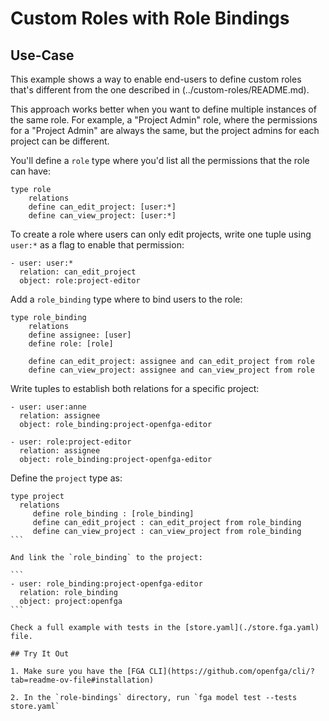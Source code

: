 # Custom Roles with Role Bindings

## Use-Case

This example shows a way to enable end-users to define custom roles that's different from the one described in (../custom-roles/README.md). 

This approach works better when you want to define multiple instances of the same role. For example, a "Project Admin" role, where the permissions for a "Project Admin" are always the same, but the project admins for each project can be different.  

You'll define a `role` type where you'd list all the permissions that the role can have:

```
type role
    relations
    define can_edit_project: [user:*]
    define can_view_project: [user:*]
```

To create a role where users can only edit projects, write one tuple using `user:*` as a flag to enable that permission:

```
- user: user:*
  relation: can_edit_project
  object: role:project-editor
```

Add a `role_binding` type where to bind users to the role:

```
type role_binding
    relations
    define assignee: [user]
    define role: [role]

    define can_edit_project: assignee and can_edit_project from role
    define can_view_project: assignee and can_view_project from role
```

Write tuples to establish both relations for a specific project:

```
- user: user:anne
  relation: assignee
  object: role_binding:project-openfga-editor

- user: role:project-editor  
  relation: assignee
  object: role_binding:project-openfga-editor 
```

Define the `project` type as:

````
type project
  relations
     define role_binding : [role_binding]
     define can_edit_project : can_edit_project from role_binding
     define can_view_project : can_view_project from role_binding
```

And link the `role_binding` to the project:

```
- user: role_binding:project-openfga-editor
  relation: role_binding
  object: project:openfga
```

Check a full example with tests in the [store.yaml](./store.fga.yaml) file.

## Try It Out

1. Make sure you have the [FGA CLI](https://github.com/openfga/cli/?tab=readme-ov-file#installation)

2. In the `role-bindings` directory, run `fga model test --tests store.yaml`
